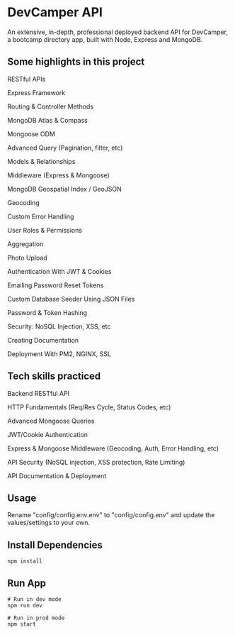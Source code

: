 # DevCamper API

An extensive, in-depth, professional deployed backend API for DevCamper, a bootcamp directory app, built with Node, Express and MongoDB.

## Some highlights in this project

RESTful APIs

Express Framework

Routing & Controller Methods

MongoDB Atlas & Compass

Mongoose ODM

Advanced Query (Pagination, filter, etc)

Models & Relationships

Middleware (Express & Mongoose)

MongoDB Geospatial Index / GeoJSON

Geocoding

Custom Error Handling

User Roles & Permissions

Aggregation

Photo Upload

Authentication With JWT & Cookies

Emailing Password Reset Tokens

Custom Database Seeder Using JSON Files

Password & Token Hashing

Security: NoSQL Injection, XSS, etc

Creating Documentation

Deployment With PM2, NGINX, SSL


## Tech skills practiced

Backend RESTful API   

HTTP Fundamentals (Req/Res Cycle, Status Codes, etc)    

Advanced Mongoose Queries   

JWT/Cookie Authentication   

Express & Mongoose Middleware (Geocoding, Auth, Error Handling, etc)    

API Security (NoSQL injection, XSS protection, Rate Limiting)   

API Documentation & Deployment    


## Usage  

Rename "config/config.env.env" to "config/config.env" and update the values/settings to your own.

## Install Dependencies

```   
npm install
```

## Run App

```
# Run in dev mode
npm run dev

# Run in prod mode
npm start
```